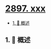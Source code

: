# [2897. xxx](https://github.com/Tdahuyou/TNotes.leetcode/tree/main/notes/2897.%20xxx)

<!-- region:toc -->

- [1. 📝 概述](#1--概述)

<!-- endregion:toc -->

## 1. 📝 概述
